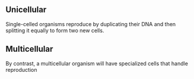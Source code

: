## Unicellular
Single-celled organisms reproduce by duplicating their DNA and then splitting it equally to form two new cells. 

## Multicellular
By contrast, a multicellular organism will have specialized cells that handle reproduction